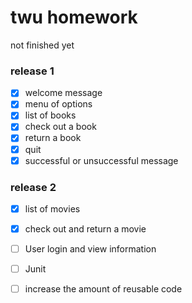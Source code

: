 # twu homework 
not finished yet

### release 1 
- [X] welcome message
- [X] menu of options
- [X] list of books
- [X] check out a book
- [X] return a book
- [X] quit
- [X] successful or unsuccessful message

### release 2
- [X] list of movies
- [X] check out and return a movie
- [ ] User login and view information


- [ ] Junit
- [ ] increase the amount of reusable code







